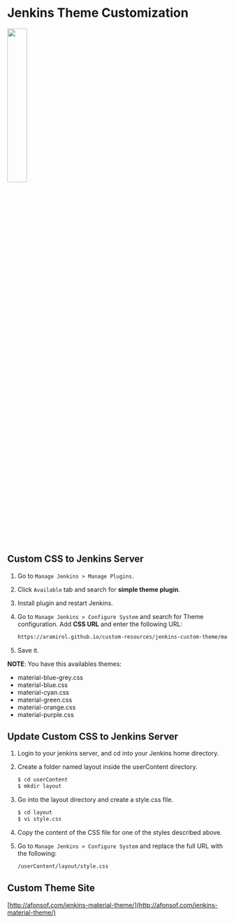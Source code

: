 # Jenkins Theme Customization

<img src="https://upload.wikimedia.org/wikipedia/commons/thumb/e/e3/Jenkins_logo_with_title.svg/1280px-Jenkins_logo_with_title.svg.png" width="30%" />

## Custom CSS to Jenkins Server
1. Go to `Manage Jenkins > Manage Plugins`. 
2. Click `Available` tab and search for **simple theme plugin**.
2. Install plugin and restart Jenkins.
3. Go to `Manage Jenkins > Configure System` and search for Theme configuration. Add **CSS URL** and enter the following URL:
   ```sh
   https://aramirol.github.io/custom-resources/jenkins-custom-theme/material-cyan.css
   ```
   
4. Save it.

**NOTE**: You have this availables themes:
* material-blue-grey.css
* material-blue.css
* material-cyan.css
* material-green.css
* material-orange.css
* material-purple.css


## Update Custom CSS to Jenkins Server
1. Login to your jenkins server, and cd into your Jenkins home directory.
2. Create a folder named layout inside the userContent directory.
   ```sh
   $ cd userContent
   $ mkdir layout
   ```
   
3. Go into the layout directory and create a style.css file.
   ```sh
   $ cd layout
   $ vi style.css
   ```
4. Copy the content of the CSS file for one of the styles described above.
5. Go to `Manage Jenkins > Configure System` and replace the full URL with the following:
   ```sh
   /userContent/layout/style.css
   ```

## Custom Theme Site

[http://afonsof.com/jenkins-material-theme/](http://afonsof.com/jenkins-material-theme/)
